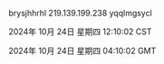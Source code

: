 brysjhhrhl 219.139.199.238 yqqlmgsycl

2024年 10月 24日 星期四 12:10:02 CST

2024年 10月 24日 星期四 04:10:02 GMT

